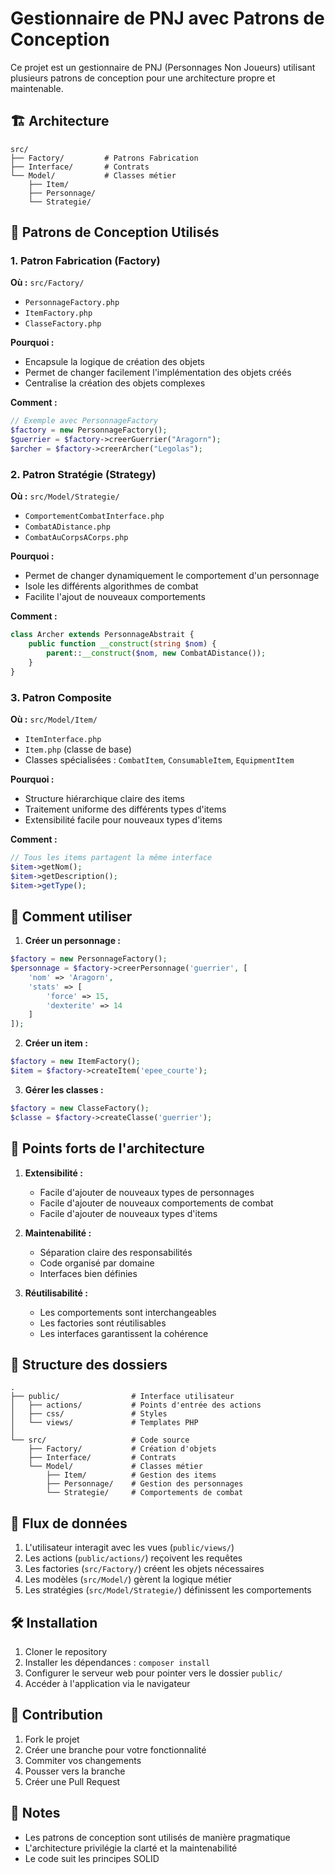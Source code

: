 # Gestionnaire de PNJ avec Patrons de Conception

Ce projet est un gestionnaire de PNJ (Personnages Non Joueurs) utilisant plusieurs patrons de conception pour une architecture propre et maintenable.

## 🏗 Architecture

```
src/
├── Factory/         # Patrons Fabrication
├── Interface/       # Contrats
└── Model/           # Classes métier
    ├── Item/
    ├── Personnage/
    └── Strategie/
```

## 🎨 Patrons de Conception Utilisés

### 1. Patron Fabrication (Factory)
**Où :** `src/Factory/`
- `PersonnageFactory.php`
- `ItemFactory.php`
- `ClasseFactory.php`

**Pourquoi :** 
- Encapsule la logique de création des objets
- Permet de changer facilement l'implémentation des objets créés
- Centralise la création des objets complexes

**Comment :**
```php
// Exemple avec PersonnageFactory
$factory = new PersonnageFactory();
$guerrier = $factory->creerGuerrier("Aragorn");
$archer = $factory->creerArcher("Legolas");
```

### 2. Patron Stratégie (Strategy)
**Où :** `src/Model/Strategie/`
- `ComportementCombatInterface.php`
- `CombatADistance.php`
- `CombatAuCorpsACorps.php`

**Pourquoi :**
- Permet de changer dynamiquement le comportement d'un personnage
- Isole les différents algorithmes de combat
- Facilite l'ajout de nouveaux comportements

**Comment :**
```php
class Archer extends PersonnageAbstrait {
    public function __construct(string $nom) {
        parent::__construct($nom, new CombatADistance());
    }
}
```

### 3. Patron Composite
**Où :** `src/Model/Item/`
- `ItemInterface.php`
- `Item.php` (classe de base)
- Classes spécialisées : `CombatItem`, `ConsumableItem`, `EquipmentItem`

**Pourquoi :**
- Structure hiérarchique claire des items
- Traitement uniforme des différents types d'items
- Extensibilité facile pour nouveaux types d'items

**Comment :**
```php
// Tous les items partagent la même interface
$item->getNom();
$item->getDescription();
$item->getType();
```

## 🚀 Comment utiliser

1. **Créer un personnage :**
```php
$factory = new PersonnageFactory();
$personnage = $factory->creerPersonnage('guerrier', [
    'nom' => 'Aragorn',
    'stats' => [
        'force' => 15,
        'dexterite' => 14
    ]
]);
```

2. **Créer un item :**
```php
$factory = new ItemFactory();
$item = $factory->createItem('epee_courte');
```

3. **Gérer les classes :**
```php
$factory = new ClasseFactory();
$classe = $factory->createClasse('guerrier');
```

## 🌟 Points forts de l'architecture

1. **Extensibilité :**
   - Facile d'ajouter de nouveaux types de personnages
   - Facile d'ajouter de nouveaux comportements de combat
   - Facile d'ajouter de nouveaux types d'items

2. **Maintenabilité :**
   - Séparation claire des responsabilités
   - Code organisé par domaine
   - Interfaces bien définies

3. **Réutilisabilité :**
   - Les comportements sont interchangeables
   - Les factories sont réutilisables
   - Les interfaces garantissent la cohérence

## 📁 Structure des dossiers

```
.
├── public/                # Interface utilisateur
│   ├── actions/           # Points d'entrée des actions
│   ├── css/               # Styles
│   └── views/             # Templates PHP
│
└── src/                   # Code source
    ├── Factory/           # Création d'objets
    ├── Interface/         # Contrats
    └── Model/             # Classes métier
        ├── Item/          # Gestion des items
        ├── Personnage/    # Gestion des personnages
        └── Strategie/     # Comportements de combat
```

## 🔄 Flux de données

1. L'utilisateur interagit avec les vues (`public/views/`)
2. Les actions (`public/actions/`) reçoivent les requêtes
3. Les factories (`src/Factory/`) créent les objets nécessaires
4. Les modèles (`src/Model/`) gèrent la logique métier
5. Les stratégies (`src/Model/Strategie/`) définissent les comportements

## 🛠 Installation

1. Cloner le repository
2. Installer les dépendances : `composer install`
3. Configurer le serveur web pour pointer vers le dossier `public/`
4. Accéder à l'application via le navigateur

## 🤝 Contribution

1. Fork le projet
2. Créer une branche pour votre fonctionnalité
3. Commiter vos changements
4. Pousser vers la branche
5. Créer une Pull Request

## 📝 Notes

- Les patrons de conception sont utilisés de manière pragmatique
- L'architecture privilégie la clarté et la maintenabilité
- Le code suit les principes SOLID
